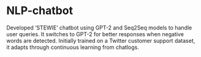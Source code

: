 # NLP-chatbot
Developed ‘STEWIE’ chatbot using GPT-2 and Seq2Seq models to handle user queries. It switches to GPT-2 for better responses when negative words are detected. Initially trained on a Twitter customer support dataset, it adapts through continuous learning from chatlogs.
